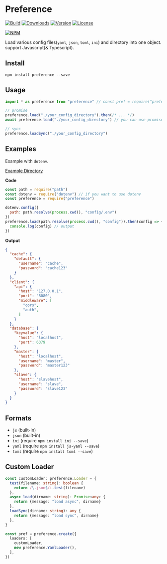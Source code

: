 # Preference

[![Build](https://travis-ci.org/corgidisco/preference.svg?branch=master)](https://travis-ci.org/corgidisco/preference)
[![Downloads](https://img.shields.io/npm/dt/preference.svg)](https://npmcharts.com/compare/preference?minimal=true)
[![Version](https://img.shields.io/npm/v/preference.svg)](https://www.npmjs.com/package/preference)
[![License](https://img.shields.io/npm/l/preference.svg)](https://www.npmjs.com/package/preference)

[![NPM](https://nodei.co/npm/preference.png)](https://www.npmjs.com/package/preference)

Load various config files(`yaml`, `json`, `toml`, `ini`) and directory into one object. support Javascript(& Typescript).

## Install

```
npm install preference --save
```

## Usage

```js
import * as preference from "preference" // const pref = require("preference") 

// promise
preference.load("./your_config_directory").then(/* ... */)
await preference.load("./your_config_directory") // you can use promise by await

// sync
preference.loadSync("./your_config_directory")
```

## Examples

Example with `dotenv`.

[Example Directory](https://github.com/corgidisco/preference/tree/master/test/stubs/service)

**Code**

```js
const path = require("path")
const dotenv = require("dotenv") // if you want to use dotenv
const preference = require("preference")

dotenv.config({
  path: path.resolve(process.cwd(), "config/.env")
})
preference.load(path.resolve(process.cwd(), "config")).then(config => {
  console.log(config) // output
})
```

**Output**

```json
{
  "cache": {
    "default": {
      "username": "cache",
      "password": "cache123"
    }
  },
  "client": {
    "api": {
      "host": "127.0.0.1",
      "port": "8080",
      "middleware": [
        "cors",
        "auth",
      ]
    }
  },
  "database": {
    "keyvalue": {
      "host": "localhost",
      "port": 6379
    },
    "master": {
      "host": "localhost",
      "username": "master",
      "password": "master123"
    },
    "slave": {
      "host": "slavehost",
      "username": "slave",
      "password": "slave123"
    }
  }
}
```

## Formats

- `js` (built-in)
- `json` (built-in)
- `ini` (require `npm install ini --save`)
- `yaml` (require `npm install js-yaml --save`)
- `toml` (require `npm install toml --save`)

## Custom Loader

```ts
const customLoader: preference.Loader = {
  test(filename: string): boolean {
    return /\.json$/i.test(filename)
  },
  async load(dirname: string): Promise<any> {
    return {message: "load async", dirname}
  },
  loadSync(dirname: string): any {
    return {message: "load sync", dirname}
  },
}

const pref = preference.create({
  loaders: [
    customLoader,
    new preference.YamlLoader(),
  ],
})
```
